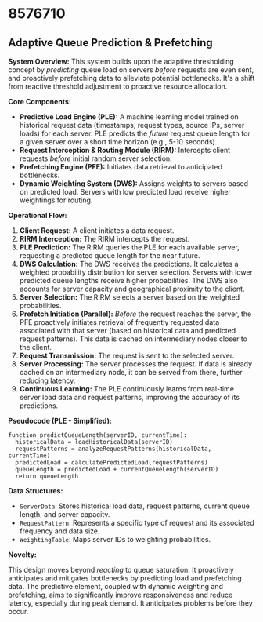# 8576710

## Adaptive Queue Prediction & Prefetching

**System Overview:** This system builds upon the adaptive thresholding concept by *predicting* queue load on servers *before* requests are even sent, and proactively prefetching data to alleviate potential bottlenecks. It's a shift from reactive threshold adjustment to proactive resource allocation.

**Core Components:**

*   **Predictive Load Engine (PLE):** A machine learning model trained on historical request data (timestamps, request types, source IPs, server loads) for each server. PLE predicts the *future* request queue length for a given server over a short time horizon (e.g., 5-10 seconds).
*   **Request Interception & Routing Module (RIRM):**  Intercepts client requests *before* initial random server selection. 
*   **Prefetching Engine (PFE):** Initiates data retrieval to anticipated bottlenecks.
*   **Dynamic Weighting System (DWS):** Assigns weights to servers based on predicted load. Servers with low predicted load receive higher weightings for routing.

**Operational Flow:**

1.  **Client Request:** A client initiates a data request.
2.  **RIRM Interception:** The RIRM intercepts the request.
3.  **PLE Prediction:** The RIRM queries the PLE for each available server, requesting a predicted queue length for the near future.
4.  **DWS Calculation:** The DWS receives the predictions. It calculates a weighted probability distribution for server selection. Servers with lower predicted queue lengths receive higher probabilities.  The DWS also accounts for server capacity and geographical proximity to the client.
5.  **Server Selection:**  The RIRM selects a server based on the weighted probabilities.
6.  **Prefetch Initiation (Parallel):** *Before* the request reaches the server, the PFE proactively initiates retrieval of frequently requested data associated with that server (based on historical data and predicted request patterns).  This data is cached on intermediary nodes closer to the client.
7.  **Request Transmission:** The request is sent to the selected server.
8.  **Server Processing:** The server processes the request. If data is already cached on an intermediary node, it can be served from there, further reducing latency.
9.  **Continuous Learning:** The PLE continuously learns from real-time server load data and request patterns, improving the accuracy of its predictions.

**Pseudocode (PLE - Simplified):**

```
function predictQueueLength(serverID, currentTime):
  historicalData = loadHistoricalData(serverID)
  requestPatterns = analyzeRequestPatterns(historicalData, currentTime)
  predictedLoad = calculatePredictedLoad(requestPatterns)
  queueLength = predictedLoad + currentQueueLength(serverID)
  return queueLength
```

**Data Structures:**

*   `ServerData`: Stores historical load data, request patterns, current queue length, and server capacity.
*   `RequestPattern`: Represents a specific type of request and its associated frequency and data size.
*   `WeightingTable`:  Maps server IDs to weighting probabilities.

**Novelty:**

This design moves beyond *reacting* to queue saturation. It proactively anticipates and mitigates bottlenecks by predicting load and prefetching data.  The predictive element, coupled with dynamic weighting and prefetching, aims to significantly improve responsiveness and reduce latency, especially during peak demand. It anticipates problems before they occur.